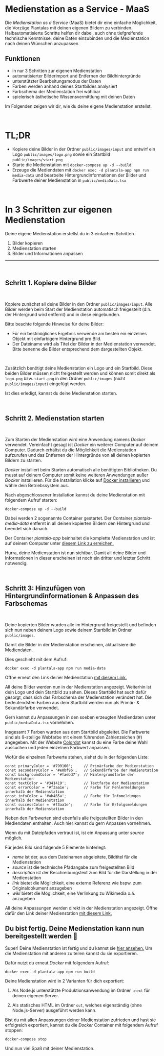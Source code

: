 # Medienstation as a Service - MaaS

Die _Medienstation as a Service_ (MaaS) bietet dir eine einfache Möglichkeit, die Vorzüge Plantalas mit deinen eigenen Bildern zu verbinden. Halbautomatisierte Schritte helfen dir dabei, auch ohne tiefgreifende technische Kenntnisse, deine Daten einzubinden und die Medienstation nach deinen Wünschen anzupassen.

## Funktionen

- in nur 3 Schritten zur eigenen Medienstation
- automatisierter Bilderimport und Entfernen der Bildhintergründe
- unterstützter Bearbeitungsmodus der Daten
- Farben werden anhand deines Startbildes analysiert
- Farbschema der Medienstation frei wählbar
- spielerisch ästhetische Wissensvermittlung mit deinen Daten

Im Folgenden zeigen wir dir, wie du deine eigene Medienstation erstellst.

<br />

# TL;DR

- Kopiere deine Bilder in der Ordner `public/images/input` und entwirf ein Logo `public/images/logo.png` sowie ein Startbild `public/images/start.png`
- Starte die Medienstation mit `docker-compose up -d --build`
- Erzeuge die Mediendaten mit `docker exec -d plantala-app npm run media-data` und bearbeite Hintergrundinformationen der Bilder und Farbwerte deiner Medienstation in `public/mediaData.tsx`

<br />

# In 3 Schritten zur eigenen Medienstation

Deine eigene Medienstation erstellst du in 3 einfachen Schritten.

1. Bilder kopieren
2. Medienstation starten
3. Bilder und Informationen anpassen

---

<br />

## Schritt 1. Kopiere deine Bilder

<br />

Kopiere zunächst all deine Bilder in den Ordner `public/images/input`. Alle Bilder werden beim Start der Medienstation automatisch freigestellt (d.h. der Hintergrund wird entfernt) und in diese eingebunden.

Bitte beachte folgende Hinweise für deine Bilder:

- Für ein bestmögliches Ergebnis verwende am besten ein einzelnes Objekt mit einfarbigem Hintergrund pro Bild.
- Der Dateiname wird als Titel der Bilder in der Medienstation verwendet. Bitte benenne die Bilder entsprechend dem dargestellten Objekt.

<br />

Zusätzlich benötigt deine Medienstation ein Logo und ein Startbild. Diese beiden Bilder müssen nicht freigestellt werden und können somit direkt als `logo.png` bzw. `start.png` in den Ordner `public/images` (nicht `public/images/input`) eingefügt werden.

Ist dies erledigt, kannst du deine Medienstation starten.

<br />

## Schritt 2. Medienstation starten

<br />

Zum Starten der Medienstation wird eine Anwendung namens _Docker_ verwendet. Vereinfacht gesagt ist _Docker_ ein weiterer Computer auf deinem Computer. Dadurch erhältst du die Möglichkeit die Medienstation aufzurufen und das Entfernen der Hintergründe von all deinen kopierten Bildern zu starten.

_Docker_ installiert beim Starten automatisch alle benötigten Bibliotheken. Du musst auf deinem Computer somit keine weiteren Anwendungen außer _Docker_ installieren. Für die Installation klicke auf [Docker installieren](https://docs.docker.com/get-docker/) und wähle dein Betriebssystem aus.

Nach abgeschlossener Installation kannst du deine Medienstation mit folgendem Aufruf starten:

```
docker-compose up -d --build
```

Dabei werden 2 sogenannte Container gestartet. Der Container _plantala-media-data_ entfernt in all deinen kopierten Bildern den Hintergrund und beendet sich danach.

Der Container _plantala-app_ beinhaltet die komplette Medienstation und ist auf deinem Computer unter [diesem Link zu erreichen.](http://localhost:3000/)

Hurra, deine Medienstation ist nun sichtbar. Damit all deine Bilder und Informationen in dieser erscheinen ist noch ein dritter und letzter Schritt notwendig.

<br />

## Schritt 3: Hinzufügen von Hintergrundinformationen & Anpassen des Farbschemas

<br />

Deine kopierten Bilder wurden alle im Hintergrund freigestellt und befinden sich nun neben deinem Logo sowie deinem Startbild im Ordner `public/images`.

Damit die Bilder in der Medienstation erscheinen, aktualisiere die Mediendaten.

Dies geschieht mit dem Aufruf:

```
docker exec -d plantala-app npm run media-data
```

Öffne erneut den Link deiner Medienstation [mit diesem Link.](http://localhost:3000/)

All deine Bilder werden nun in der Medienstation angezeigt. Weiterhin ist dein Logo und dein Startbild zu sehen. Dieses Startbild hat auch dafür gesorgt, dass sich das Farbschema der Medienstation verändert hat. Die bedeutendsten Farben aus dem Startbild werden nun als Primär- & Sekundärfarbe verwendet.

Gern kannst du Anpassungen in den soeben erzeugten Mediendaten unter `public/mediaData.tsx` vornehmen.

Insgesamt 7 Farben wurden aus dem Startbild abgeleitet. Die Farbwerte sind als 6-stellige Webfarbe mit einem führenden Zahlenzeichen (#) angegeben. Mit der Website [Colordot](https://color.hailpixel.com/) kannst du eine Farbe deine Wahl aussuchen und jeden einzelnen Farbwert anpassen.

Wofür die einzelnen Farbwerte stehen, siehst du in der folgenden Liste:

```
const primaryColor = '#799160';     // Primärfarbe der Medienstation
const secondaryColor = '#e0bf96';   // Sekundärfarbe der Medienstation
const backgroundColor = '#faebd7';  // Hintergrundfarbe der Medienstation
const textColor = '#341419';        // Textfarbe der Medienstation
const errorColor = '#f3aa1e';       // Farbe für Fehlermeldungen innerhalb der Medienstation
const infoColor = '#ab465a';        // Farbe für Infomeldungen innerhalb der Medienstation
const successColor = '#f3aa1e';     // Farbe für Erfolgsmeldungen innerhalb der Medienstation
```

Neben den Farbwerten sind ebenfalls alle freigestellten Bilder in den Mediendaten enthalten. Auch hier kannst du gern Anpassen vornehmen.

Wenn du mit Dateipfaden vertraut ist, ist ein Anpassung unter _source_ möglich.

Für jedes Bild sind folgende 5 Elemente hinterlegt:

- _name_ ist der, aus dem Dateinamen abgeleitete, Bildtitel für die Medienstation
- _source_ ist die technische Pfadangabe zum freigestellten Bild
- _description_ ist der Beschreibungstext zum Bild für die Darstellung in der Medienstation
- _link_ bietet die Möglichkeit, eine externe Referenz wie bspw. zum Originaldokument anzugeben
- _wiki_ bietet die Möglichkeit, eine Verlinkung zu Wikimedia o.ä. anzugeben

All deine Anpassungen werden direkt in der Medienstation angezeigt. Öffne dafür den Link deiner Medienstation [mit diesem Link.](http://localhost:3000/)

## Du bist fertig. Deine Medienstation kann nun bereitgestellt werden 🎉

Super! Deine Medienstation ist fertig und du kannst sie [hier ansehen.](http://localhost:3000/)
Um die Medienstation mit anderen zu teilen kannst du sie exportieren.

Dafür nutzt du erneut _Docker_ mit folgendem Aufruf:

```
docker exec -d plantala-app npm run build
```

Deine Medienstation wird in 2 Varianten für dich exportiert:

1. Als Node.js unterstützte Produktionsanwendung im Ordner `.next` für deinen eigenen Server.

2. Als statisches HTML im Ordner `out`, welches eigenständig (ohne Node.js-Server) ausgeführt werden kann.

Bist du mit allen Anpassungen deiner Medienstation zufrieden und hast sie erfolgreich exportiert, kannst du die _Docker_ Container mit folgendem Aufruf stoppen:

```
docker-compose stop
```

Und nun viel Spaß mit deiner Medienstation.
